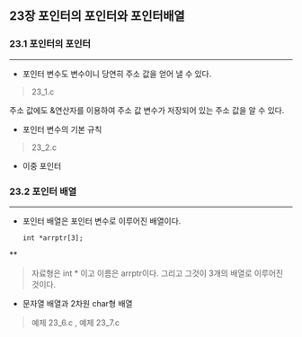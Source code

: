 ## 23장 포인터의 포인터와 포인터배열

### 23.1 포인터의 포인터
---


* 포인터 변수도 변수이니 당연히 주소 값을 얻어 낼 수 있다.

> 23_1.c

주소 값에도 &연산자를 이용하여 주소 값 변수가 저장되어 있는 주소 값을 알 수 있다.


* 포인터 변수의 기본 규칙

> 23_2.c

* 이중 포인터

### 23.2 포인터 배열
---

* 포인터 배열은 포인터 변수로 이루어진 배열이다.

      int *arrptr[3];
**

> 자료형은 int * 이고 이름은 arrptr이다. 그리고 그것이 3개의 배열로 이루어진 것이다.

* 문자열 배열과 2차원 char형 배열

> 예제 23_6.c  , 예제 23_7.c
